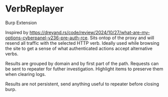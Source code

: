 # VerbReplayer

Burp Extension

Inspired by https://dreyand.rs/code/review/2024/10/27/what-are-my-options-cyberpanel-v236-pre-auth-rce. Sits ontop of the proxy and will resend all traffic with the selected HTTP verb. Ideally used while browsing the site to get a sense of what authenticated actions accept alternative verbs.

Results are grouped by domain and by first part of the path. Requests can be sent to repeater for futher investigation. Highlight items to preserve them when clearing logs.

Results are not persistent, send anything useful to repeater before closing burp.
